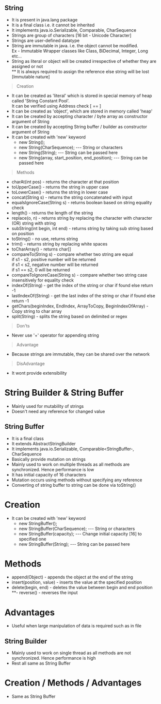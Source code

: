 ## String

- It is present in java.lang package
- It is a final class i.e. it cannot be inherited
- It implements java.io.Serializable, Comparable<StringBuffer>, CharSequence
- Strings are group of characters [16 bit - Unicode Character]
- Strings are user-defined datatype
- String are immutable in java. i.e. the object cannot be modified. <br>
  Ex - Immutable Wrapper classes like Class, BiDecimal, Integer, Long etc...
- String as literal or object will be created irrespective of whether they are assigned or not <br>
** It is always required to assign the reference else string will be lost [Immutable nature]

> Creation 

- It can be created as 'literal' which is stored in special memory of heap called 'String Constant Pool'. <br>
It can be verified using Address check [ == ] 
- It can be created as 'object', which are stored in memory called 'heap'
- It can be created by accepting character / byte array as constructor argument of String
- It can be created by accepting String buffer / builder as constructor argument of String
- It can be created with 'new' keyword
	- new String();
	- new String(CharSequence); --- String or characters
	- new String(String); --- String can be passed here
	- new String(array, start_position, end_position); --- String can be passed here

> Methods
- charAt(int pos) - returns the character at that position
- toUpperCase() - returns the string in upper case
- toLowerCase() - returns the string in lower case
- concat(String s) - returns the string concatenated with input
- equalsIgnoreCase(String s) - returns boolean based on string equality check
- length() - returns the length of the string
- replace(o, n) - returns string by replacing the character with character (OR) string with string
- subString(int begin, int end) - returns string by taking sub string based on position
- toString() - no use, returns string
- trim() - returns string by replacing white spaces
- toCharArray() - returns char[]
- compareTo(String s) - compare whether two string are equal <br>
if s1 - s2, positive number will be returned <br>
if s1 < s2, negative number will be returned <br>
if s1 == s2, 0 will be returned  <br>
- compareToIgnoreCase(String s) - compare whether two string case insensitively for equality check
- indexOf(String) - get the index of the string or char if found else return -1
- lastIndexOf(String) - get the last index of the string or char if found else return -1
- getChars(beginIndex, EndIndex, ArrayToCopy, BeginIndexOfArray) - Copy string to char array
- split(String) - splits the string based on delimited or regex

> Don'ts
- Never use '+' operator for appending string

> Advantage
- Because strings are immutable, they can be shared over the network

> DisAdvantage
- It wont provide extensibility


# String Builder & String Buffer
- Mainly used for mutability of strings
- Doesn't need any reference for changed value

## String Buffer
- It is a final class
- It extends AbstractStringBuilder
- It implements java.io.Serializable, Comparable<StringBuffer-, CharSequence
- Basically provide mutation on strings
- Mainly used to work on multiple threads as all methods are synchronized. 
Hence performance is low
- It has initial capacity of 16 characters
- Mutation occurs using methods without specifying any reference
- Converting of string buffer to string can be done via toString()

# Creation 
- It can be created with 'new' keyword
	- new StringBuffer();
	- new StringBuffer(CharSequence); --- String or characters
	- new StringBuffer(capacity); --- Change initial capacity [16] to specified one
	- new StringBuffer(String); --- String can be passed here

# Methods
- append(Object) - appends the object at the end of the string
- insert(position, value) - inserts the value at the specified position
- delete(begin, end) - deletes the value between begin and end position
**- reverse() - reverses the input

# Advantages
- Useful when large manipulation of data is required such as in file 


## String Builder
- Mainly used to work on single thread as all methods are not synchronized. 
Hence performance is high
- Rest all same as String Buffer

# Creation / Methods / Advantages
- Same as String Buffer
